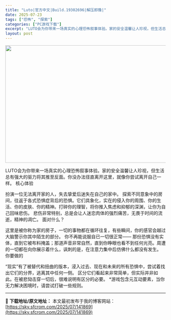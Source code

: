 ```yaml
---
title: "Luto|官方中文|Build.19302696|解压即撸|"
date: 2025-07-23
tags: ["恐怖", "探索"]
categories: ["PC游戏下载"]
excerpt: "LUTO会为你带来一场真实的心理恐怖叙事体验。家的安全温馨让人珍视，但生活总有强大的驱力将其推至反面。你没办法径直离开这里，就像你尝试离开自己一样。 核心体验 扮演一位无法离开家的人，失去挚爱后迷失在自己的家中。 探索不同意象中的房间，往返于各式恐惧症背后的恐惧。它们具象化，实在的侵入你的周围、你的&hellip;"
layout: post
---
```


<img class="aligncenter size-full wp-image-141807" src="https://sky.sfcrom.com/wp-content/uploads/2025/07/2025072301584667.webp" alt="" width="660" height="370" />

LUTO会为你带来一场真实的心理恐怖叙事体验。家的安全温馨让人珍视，但生活总有强大的驱力将其推至反面。你没办法径直离开这里，就像你尝试离开自己一样。
核心体验

扮演一位无法离开家的人，失去挚爱后迷失在自己的家中。
探索不同意象中的房间，往返于各式恐惧症背后的恐惧。它们具象化，实在的侵入你的周围、你的生活、你的皮肤、你的精神。打碎你的理智，将你推入焦虑和抑郁的深渊，让你为自己回味悲伤。
悲伤非常特别，总是会让人迷恋肉体的强烈痛苦，无畏于时间的流逝，精神的凋亡。
面对什么？

这里是被你称为家的房子，一切的事物都在循环往复，有些瞬间，你的感官会越过大脑警示你其中陌生的部分。
你不再能说服自已一切很正常——
那份恐惧没有实体，直到它被布料掩盖；那道声音非常自然，直到你睁眼也看不到任何光亮。周遭的一切都在向你展示着什么，讽刺的是，在注意力集中后仿佛什么都没有发生。
你要做的

“现实”有了被替代和扭曲的版本，浸入过去、现在和未来的所有恐惧中，尝试着找出它们的分界，逃离其中任何一侧。
区分它们看起来非常简单，但实际并非如此。在被悲恸击穿一切后，很难说明有区分的必要。
*游戏包含元互动要素，当你无力解决困境时，请尝试打破一些规则。

---
📖 **下载地址/原文地址：** 本文最初发布于我的博客网站：[https://sky.sfcrom.com/2025/07/141869](https://sky.sfcrom.com/2025/07/141869)
